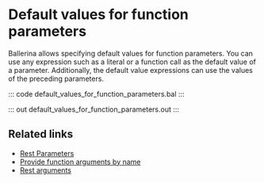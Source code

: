 # Default values for function parameters

Ballerina allows specifying default values for function parameters. You can use any expression such as a literal or a function call as the default value of a parameter. Additionally, the default value expressions can use the values of the preceding parameters.

::: code default_values_for_function_parameters.bal :::

::: out default_values_for_function_parameters.out :::

## Related links
- [Rest Parameters](/learn/by-example/rest-parameters/)
- [Provide function arguments by name](/learn/by-example/provide-function-arguments-by-name/)
- [Rest arguments](/learn/by-example/rest-arguments/)
